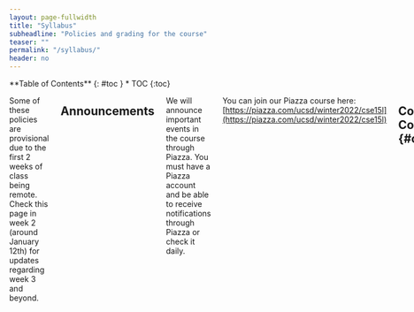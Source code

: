```yaml
---
layout: page-fullwidth
title: "Syllabus"
subheadline: "Policies and grading for the course"
teaser: ""
permalink: "/syllabus/"
header: no
---
```


<div class="row">
<div class="medium-4 medium-push-8 columns" markdown="1">
<div class="panel radius" markdown="1">
**Table of Contents**
{: #toc }
*  TOC
{:toc}
</div>
</div><!-- /.medium-4.columns -->

<div class="medium-8 medium-pull-4 columns" markdown="1">

Some of these policies are provisional due to the first 2 weeks of class being
remote. Check this page in week 2 (around January 12th) for updates regarding
week 3 and beyond.

## Announcements

We will announce important events in the course through Piazza. You must have a
Piazza account and be able to receive notifications through Piazza or check it
daily.

You can join our Piazza course here: [https://piazza.com/ucsd/winter2022/cse15l](https://piazza.com/ucsd/winter2022/cse15l)

## Course Components {#components}

There are several components to the course:

- **Lab sessions**
- **Lecture sessions & weekly quizzes**
- **Lab reports/portfolio posts**
- **Skill demonstrations**

### Labs

The course's lab component is the **main part** of the course, which meets for 2
hours on Wednesdays or Thursdays. In each lab you'll switch between working on
your own, working in pairs, and participating in group discussions about your
approach, lessons learned, programming problems, and so on.

The lab sessions and groups will be led by TAs and tutors, who will note your
participation in these discussions for credit.

### Lecture Sessions & Weekly Quizzes

Lecture sessions are on Monday and Wednesday. You can attend any of the three
lecture sessions on each day. In the first two weeks they will be held via Zoom.
In following weeks they will be held in the normally scheduled lecture halls,
and recorded via Zoom. Lecture attendance is optional.

Each week there will be an online, untimed, multiple-tries quiz due on
_Wednesday morning_ (including week 1). The purpose of this quiz is to make sure
everyone has checked in on the concepts we will be using in lab on Wednesday and
Thursday.

The lecture setup is roughly that on Monday we will introduce the topics and any
reading about the quiz material, then Wednesday we will review the quiz
in class and take additional questions.

### Lab Reports/Portfolio Posts

Every _two_ weeks, you will write a lab report on work from the previous two
weeks, due on Fridays. This will take the form of a blog post on a personal site
you will create in the second week of the course. At the end of the quarter this
means you'll have a personal web site with 5 posts detailing what you learned.
Some lab reports can be completed with a partner; individual assignments will
indicate which ones.

For each post, our staff will review it and either give full credit or give
feedback; you must respond to the feedback to receive full credit on your post.
We'll post specific final deadlines for this feedback

### Skill Demonstrations

Twice during the quarter (week 5 and week 9) you you will record a screencast of
yourself demonstrating some of the skills you learned. This takes the place of
in-person midterm exams. We will grade these screencasts and give feedback on if
they correctly demonstrated what we were looking for.

Then, in place of the final exam, you can re-do one or both of these
demonstrations if you missed credit on them to make up the missed credit. The
final exam may not be exacly the same tasks, but will be similar.

## Grading {#grading}

Each component of the course has a minimum achievement level to get an A, B, or
C in the course. You must reach that achievement level in _all_ of the
categories to get an A, B, or C. Pluses and minuses will be given around the
boundaries of these categories at the instructor's discretion.

- **A** achievement:
    - 8 or more lab participation
    - All quizzes complete and correct, no more than 3 late
    - All 5 lab reports complete with full credit/feedback addressed
    - Full score on both skill demonstrations (either initially or with the
    final make-up)
- **B** achievement:
    - 7 or more lab participation
    - 9/10 quizzes complete and correct, no more than 5 late
    - All 5 lab reports submitted, 4 with full credit/feedback addressed
    - Full score on both skill demonstrations (either initially or with the
    final make-up)
- **C** achievement:
    - 6 or more lab participation
    - 8/10 quizzes complete and correct, submitted at any time
    - At least 4 lab reports submitted, 3 with full credit/feedback addressed
    - Full score on one skill demonstrations, both submitted (either initially
    or with the final make-up)

## Consent to Participate in Educational Research

You can download a copy of the form below
[here](https://docs.google.com/document/d/14HNe2U5-oBXtWgNKqNpTkhPiBjEhnlOKX2DJfBhnOO8/)
if you need a copy to fill out.

<iframe width="100%" height="800px" src="https://docs.google.com/document/d/e/2PACX-1vSssZh6Sb22jt0dKnwc2NHG7wKPCE1Ehi-o2QdJUd9c1MZjY_1AvcIrH-a2tTIcHEROGfGFJhNfJAjW/pub?embedded=true"></iframe>


</div>
